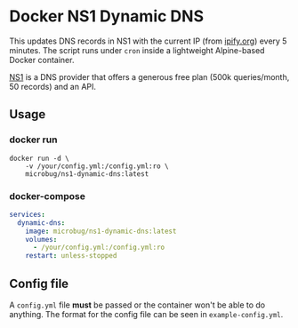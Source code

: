 # Docker NS1 Dynamic DNS
This updates DNS records in NS1 with the current IP (from [ipify.org](https://www.ipify.org)) every 5 minutes. The script runs under `cron` inside a lightweight Alpine-based Docker container.

[NS1](https://ns1.com) is a DNS provider that offers a generous free plan (500k queries/month, 50 records) and an API.

## Usage
### docker run
```
docker run -d \
    -v /your/config.yml:/config.yml:ro \
    microbug/ns1-dynamic-dns:latest
```

### docker-compose
```yaml
services:
  dynamic-dns:
    image: microbug/ns1-dynamic-dns:latest
    volumes:
      - /your/config.yml:/config.yml:ro
    restart: unless-stopped
```

## Config file
A `config.yml` file **must** be passed or the container won't be able to do anything. The format for the config file can be seen in `example-config.yml`.
